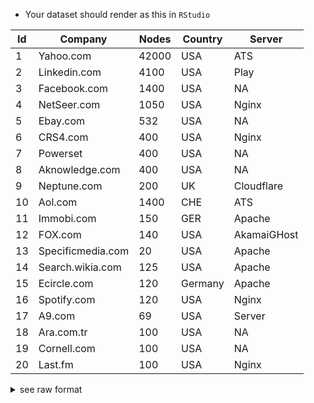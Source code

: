 * Your dataset should render as this in `RStudio`

| Id | Company | Nodes | Country | Server
| ------------- | ------------- | ------------- | ------------- | ------------- |
| 1 | Yahoo.com | 42000 | USA | ATS |
| 2 | Linkedin.com | 4100 | USA | Play |
| 3 | Facebook.com | 1400 | USA | NA |
| 4 | NetSeer.com | 1050 | USA | Nginx |
| 5 | Ebay.com | 532 | USA | NA |
| 6 | CRS4.com | 400 | USA  | Nginx |
| 7 | Powerset | 400 | USA | NA |
| 8 | Aknowledge.com | 400 | USA | NA |
| 9 | Neptune.com | 200 | UK | Cloudflare |
| 10 | Aol.com | 1400 | CHE | ATS |
| 11 | Immobi.com | 150 | GER | Apache |
| 12 | FOX.com | 140 | USA | AkamaiGHost |
| 13 | Specificmedia.com | 20 | USA | Apache |
| 14 | Search.wikia.com | 125 | USA | Apache |
| 15 | Ecircle.com | 120 | Germany | Apache |
| 16 | Spotify.com | 120 | USA | Nginx |
| 17 | A9.com | 69 | USA | Server |
| 18 | Ara.com.tr | 100 | USA | NA |
| 19 | Cornell.com | 100 | USA | NA |
| 20 | Last.fm | 100 | USA | Nginx |

<details><summary>see raw format</summary>
<p>
  
```python
Id, Company, Nodes, Country, Server
1, Yahoo.com, 42000, USA, ATS
2, Linkedin.com, 4100, USA, Play
3, Facebook.com, 1400, USA, NA
4, NetSeer.com, 1050, USA, Nginx
5, bay.com, 532, USA, NA
6, Crs4.com, 400, USA , Nginx
7, Powerset, 400, USA, NA
8, Aknowledge.com, 400, USA, NA
9, Neptune.com, 200, UK, Cloudflare
10, Aol.com, 1400, CHE, ATS
11, Immobi.com, 150, GER, Apache
12, Fox.com, 140, USA, AkamaiGHost
13, Specificmedia.com, 20, USA, Apache
14, Search.wikia.com, 125, USA, Apache
15, Ecircle.com, 120, Germany, Apache
16, Spotify.com, 120, USA, Nginx
17, A9.com, 69, USA, Server
18, Ara.com.tr, 100, USA, NA
19, Cornell.com, 100, USA, NA
20, Last.fm, 100, USA, Nginx
```
</p>
</details>
